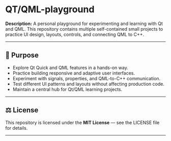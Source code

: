 # QT/QML-playground

**Description:**
A personal playground for experimenting and learning with Qt and QML. This repository contains multiple self-contained small projects to practice UI design, layouts, controls, and connecting QML to C++.

---

## 🚀 Purpose

* Explore Qt Quick and QML features in a hands-on way.
* Practice building responsive and adaptive user interfaces.
* Experiment with signals, properties, and QML-to-C++ communication.
* Test different UI patterns and layouts without affecting production code.
* Maintain a central hub for Qt/QML learning projects.

---

## ⚖️ License

This repository is licensed under the **MIT License** — see the LICENSE file for details.

---
